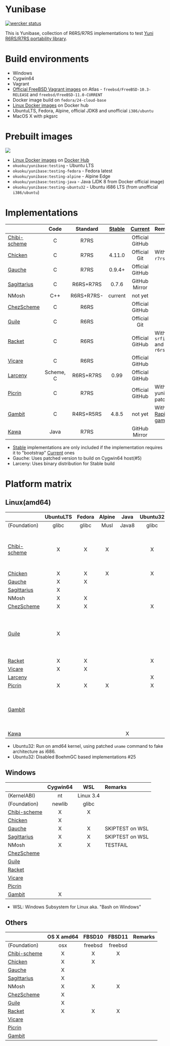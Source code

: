 Yunibase
========

[![wercker status](https://app.wercker.com/status/0c36dd5ef969e9f4d3ff7e5ca759faba/m "wercker status")](https://app.wercker.com/project/bykey/0c36dd5ef969e9f4d3ff7e5ca759faba)

This is Yunibase, collection of R6RS/R7RS implementations to test [Yuni R6RS/R7RS portability library][].

Build environments
==================

* Windows
 * Cygwin64
* Vagrant
 * [Official FreeBSD Vagrant images][] on Atlas - `freebsd/FreeBSD-10.3-RELEASE` and `freebsd/FreeBSD-11.0-CURRENT` 
 * Docker image build on `fedora/24-cloud-base`
* [Linux Docker images][] on Docker hub
 * UbuntuLTS, Fedora, Alpine, official JDK8 and unofficial `i386/ubuntu`
* MacOS X with pkgsrc

Prebuilt images
===============

[![](https://images.microbadger.com/badges/image/okuoku/yunibase.svg)](http://microbadger.com/images/okuoku/yunibase "Get your own image badge on microbadger.com")

* [Linux Docker images][] on [Docker Hub][]
 * `okuoku/yunibase:testing` - Ubuntu LTS
 * `okuoku/yunibase:testing-fedora` - Fedora latest
 * `okuoku/yunibase:testing-alpine` - Alpine Edge
 * `okuoku/yunibase:testing-java` - Java (JDK 8 from Docker official image)
 * `okuoku/yunibase:testing-ubuntu32` - Ubuntu i686 LTS (from unofficial `i386/ubuntu`)

Implementations
===============

|                |Code     |Standard  |[Stable][]|[Current][]    |Remarks                               |
|:---------------|:-------:|:--------:|:--------:|:-------------:|:-------------------------------------|
|[Chibi-scheme][]|C        |R7RS      |          |Official GitHub|                                      |
|[Chicken][]     |C        |R7RS      |4.11.0    |Official Git   |With `r7rs` egg                       |
|[Gauche][]      |C        |R7RS      |0.9.4+    |Official GitHub|                                      |
|[Sagittarius][] |C        |R6RS+R7RS |0.7.6     |GitHub Mirror  |                                      |
|NMosh           |C++      |R6RS+R7RS-|current   |not yet        |                                      |
|[ChezScheme][]  |C        |R6RS      |          |Official GitHub|                                      |
|[Guile][]       |C        |R6RS      |          |Official Git   |                                      |
|[Racket][]      |C        |R6RS      |          |Official GitHub|With `srfi-lib` and `r6rs-lib`        |
|[Vicare][]      |C        |R6RS      |          |Official GitHub|                                      |
|[Larceny][]     |Scheme, C|R6RS+R7RS |0.99      |Official GitHub|                                      |
|[Picrin][]      |C        |R7RS      |          |Official GitHub|With yuniffi patches                  |
|[Gambit][]      |C        |R4RS+R5RS |4.8.5     |not yet        |With [Rapid-gambit]                   |
|[Kawa][]        |Java     |R7RS      |          |GitHub Mirror  |                                      |

* [Stable][] implementations are only included if the implementation requires it to "bootstrap" [Current][] ones
* Gauche: Uses patched version to build on Cygwin64 host(#5)
* Larceny: Uses binary distribution for Stable build

Platform matrix
===============

Linux(amd64)
------------
|                |UbuntuLTS|Fedora|Alpine|Java |Ubuntu32|Remarks|
|:---------------|:-------:|:----:|:----:|:---:|:------:|:------|
|(Foundation)    |glibc    |glibc |Musl  |Java8|glibc   |       |
|[Chibi-scheme][]|X        |X     |X     |     |X       |Also included in Java image to bootstrap Yuni|
|[Chicken][]     |X        |X     |X     |     |X       |       |
|[Gauche][]      |X        |X     |      |     |        |       |
|[Sagittarius][] |X        |      |      |     |        |       |
|NMosh           |X        |X     |      |     |        |       |
|[ChezScheme][]  |X        |X     |      |     |X       |       |
|[Guile][]       |X        |      |      |     |        |Not enabled except UbuntuLTS due to excessive build time|
|[Racket][]      |X        |X     |      |     |X       |       |
|[Vicare][]      |X        |X     |      |     |        |       |
|[Larceny][]     |         |      |      |     |X       |       |
|[Picrin][]      |X        |X     |X     |     |X       |       |
|[Gambit][]      |         |      |      |     |        |Disabled due to excessive build time of rapid-gambit|
|[Kawa][]        |         |      |      |X    |        |       |

* Ubuntu32: Run on amd64 kernel, using patched `uname` command to fake architecture as i686.
* Ubuntu32: Disabled BoehmGC based implementations #25

Windows
-------
|                |Cygwin64|WSL      |Remarks|
|:---------------|:------:|:-------:|:------|
|(KernelABI)     |nt      |Linux 3.4|       |
|(Foundation)    |newlib  |glibc    |       |
|[Chibi-scheme][]|X       |X        |       |
|[Chicken][]     |X       |         |       |
|[Gauche][]      |X       |X        |SKIPTEST on WSL       |
|[Sagittarius][] |X       |X        |SKIPTEST on WSL       |
|NMosh           |X       |X        |TESTFAIL       |
|[ChezScheme][]  |        |         |       |
|[Guile][]       |        |         |       |
|[Racket][]      |        |         |       |
|[Vicare][]      |        |         |       |
|[Picrin][]      |        |         |       |
|[Gambit][]      |X       |         |       |

* WSL: Windows Subsystem for Linux aka. "Bash on Windows"

Others
------
|                |OS X amd64|FBSD10 |FBSD11 |Remarks|
|:---------------|:--------:|:-----:|:-----:|:------|
|(Foundation)    |osx       |freebsd|freebsd|       |
|[Chibi-scheme][]|X         |X      |X      |       |
|[Chicken][]     |X         |X      |       |       |
|[Gauche][]      |X         |       |       |       |
|[Sagittarius][] |X         |       |       |       |
|NMosh           |X         |X      |X      |       |
|[ChezScheme][]  |X         |       |       |       |
|[Guile][]       |X         |       |       |       |
|[Racket][]      |X         |X      |X      |       |
|[Vicare][]      |          |       |       |       |
|[Picrin][]      |          |       |       |       |
|[Gambit][]      |          |       |       |       |

[Stable]: https://bitbucket.org/okuoku/yunibase-impl-stable
[Current]: https://github.com/okuoku/yunibase/tree/master/impl-current
[Docker Hub]: https://hub.docker.com/r/okuoku/yunibase/
[Yuni R6RS/R7RS portability library]: https://github.com/okuoku/yuni
[Linux Docker images]: https://github.com/okuoku/yunibase/tree/master/hosts/docker-linux
[Official FreeBSD Vagrant images]: https://atlas.hashicorp.com/FreeBSD/

[Chibi-scheme]: http://synthcode.com/wiki/chibi-scheme
[Gauche]: http://practical-scheme.net/gauche/
[Sagittarius]: https://bitbucket.org/ktakashi/sagittarius-scheme/wiki/Home
[Chicken]: http://www.call-cc.org/
[Guile]: http://www.gnu.org/software/guile/
[Racket]: https://racket-lang.org/
[Vicare]: http://marcomaggi.github.io/vicare.html
[Kawa]: http://www.gnu.org/software/kawa/
[Larceny]: http://www.larcenists.org/
[ChezScheme]: https://github.com/cisco/ChezScheme
[Gambit]: http://gambitscheme.org/
[Rapid-gambit]: https://github.com/okuoku/rapid-gambit
[Picrin]: https://github.com/picrin-scheme/picrin
